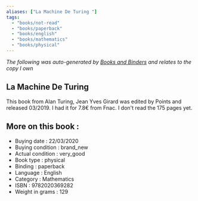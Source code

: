 ```yaml
---
aliases: ["La Machine De Turing "] 
tags: 
  - "books/not-read" 
  - "books/paperback" 
  - "books/english"
  - "books/mathematics"
  - "books/physical"
---
```


_The following was auto-generated by [Books and Binders](Books%20and%20Binders.md) and relates to the copy I own_
## La Machine De Turing 
This book from Alan Turing, Jean Yves Girard  was edited by Points and released 03/2019. I had it for 7.8€ from Fnac. I don't read the 175 pages yet.

## More on this book :
- Buying date : 22/03/2020
- Buying condition : brand_new
- Actual condition : very_good
- Book type : physical
- Binding : paperback
- Language : English
- Category : Mathematics
- ISBN : 9782020369282
- Weight in grams : 129
